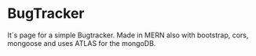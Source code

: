 # BugTracker
It´s page for a simple Bugtracker. Made in MERN also with bootstrap, cors, mongoose and uses ATLAS for the mongoDB. 
